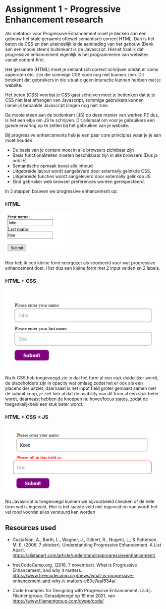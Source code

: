 # Assignment 1 - Progressive Enhancement research

Als metafoor voor Progressive Enhancement moet je denken aan een gebouw het stale geraamte oftewel semantisch correct HTML. Dan is het beton de CSS en dan uiteindelijk is de aankleding van het gebouw (Denk aan een mooie steen) buitenkant is de Javascript. Hieruit haal ik dat progressive enhancement eigenlijk is het programmeren van websites vanuit content first.

Het geraamte (HTML) moet je semantisch correct schrijven omdat er soms apperaten etc. zijn die sommige CSS code nog niet kunnen zien. Dit betekent dat gebruikers in die situatie geen interactie kunnen hebben met je website.

Het beton (CSS) voordat je CSS gaat schrijven moet je bedenken dat je je CSS niet laat afhangen van Javascript, sommige gebruikers kunnen namelijk bepaalde Javascript dingen nog niet zien.

De mooie steen aan de buitenkant (JS) op deze manier van werken PE dus, is het een eitje om JS te schrijven. Dit allemaal om voor je gebruikers een goede ervaring op te zetten bij het gebruiken van je website.

Bij progressive enhancements heb je een paar core principles waar je je aan moet houden

-   De basis van je content moet in alle browsers zichtbaar zijn
-   Basis functionaliteiten moeten beschikbaar zijn in alle browsers (Dus ja ook IE)
-   Semantische opmaak bevat alle inhoud
-   Uitgebreide layout wordt aangeleverd door externally gelinkde CSS.
-   Uitgebreide functies wordt aangeleverd door externally gelinkde JS
-   Eind gebruiker web browser preferences worden gerespecteerd.

In 3 stappen bouwen we progressive enhancement op:

### HTML

![HTML Progressive enhancement form](./img/HTML.png)

Hier heb ik een kleine form neergezet als voorbeeld voor wat progressive enhancement doet. Hier dus een kleine form met 2 input velden en 2 labels.

### HTML + CSS

![HTML + CSS Progressive enhancement form](./img/CSS.png)

Nu ik CSS heb toegevoegd zie je dat het form al een stuk duidelijker wordt, de placeholders zijn in opacity wat omlaag zodat het er ook als een placeholder uitziet, daarnaast is het input field groter gemaakt samen met de submit knop, je ziet hier al dat de usability van dit form al een stuk beter wordt, daarnaast hebben de knoppen nu hover/focus states, zodat de toegankelijkheid een stuk beter wordt.

### HTML + CSS + JS

![HTML + CSS + JS Progressive enhancement form](./img/JS.png)

Nu Javascript is toegevoegd kunnen we bijvoorbeeld checken of de hele form wel is ingevuld, Hier is het laatste veld niet ingevuld en dan wordt het vel rood voordat alles verstuurd kan worden

## Resources used

-   Gustafson, A., Barth, L., Wagner, J., Gilbert, R., Nugent, L., & Patterson, M. E. (2008, 7 oktober). Understanding Progressive Enhancement. A List Apart. https://alistapart.com/article/understandingprogressiveenhancement/

-   freeCodeCamp.org. (2018, 7 november). What is Progressive Enhancement, and why it matters. https://www.freecodecamp.org/news/what-is-progressive-enhancement-and-why-it-matters-e80c7aaf834a/

-   Code Examples for Designing with Progressive Enhancement. (z.d.). Filamentgroup. Geraadpleegd op 19 mei 2021, van https://www.filamentgroup.com/dwpe/code/
